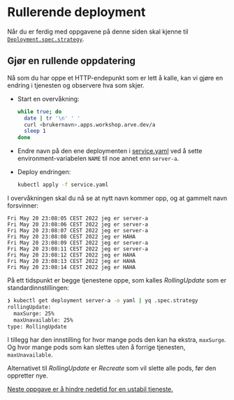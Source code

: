 # Rullerende deployment
Når du er ferdig med oppgavene på denne siden skal kjenne til
[`Deployment.spec.strategy`](https://kubernetes.io/docs/concepts/workloads/controllers/deployment/#strategy).

## Gjør en rullende oppdatering
Nå som du har oppe et HTTP-endepunkt som er lett å kalle,
kan vi gjøre en endring i tjenesten og observere hva som skjer.

- Start en overvåkning:

  ```sh
  while true; do
    date | tr '\n' ' '
    curl <brukernavn>.apps.workshop.arve.dev/a
    sleep 1
  done
  ```

- Endre navn på den ene deploymenten i [service.yaml](service.yaml) ved å sette environment-variabelen `NAME` til noe annet enn `server-a`.

- Deploy endringen:

  ```sh
  kubectl apply -f service.yaml
  ```

I overvåkningen skal du nå se at nytt navn kommer opp, og at gammelt navn forsvinner:

```
Fri May 20 23:08:05 CEST 2022 jeg er server-a
Fri May 20 23:08:06 CEST 2022 jeg er server-a
Fri May 20 23:08:07 CEST 2022 jeg er server-a
Fri May 20 23:08:08 CEST 2022 jeg er HAHA
Fri May 20 23:08:09 CEST 2022 jeg er server-a
Fri May 20 23:08:11 CEST 2022 jeg er server-a
Fri May 20 23:08:12 CEST 2022 jeg er HAHA
Fri May 20 23:08:13 CEST 2022 jeg er HAHA
Fri May 20 23:08:14 CEST 2022 jeg er HAHA
```

På ett tidspunkt er begge tjenestene oppe, som kalles *RollingUpdate* som er standardinnstillingen:

```sh
❯ kubectl get deployment server-a -o yaml | yq .spec.strategy
rollingUpdate:
  maxSurge: 25%
  maxUnavailable: 25%
type: RollingUpdate
```

I tillegg har den innstilling for hvor mange pods den kan ha ekstra, `maxSurge`.
Og hvor mange pods som kan slettes uten å forrige tjenesten, `maxUnavailable`.

Alternativet til *RollingUpdate* er *Recreate* som vil slette alle pods, før den
oppretter nye.

[Neste oppgave er å hindre nedetid for en ustabil tjeneste.](hindre-nedetid.md)